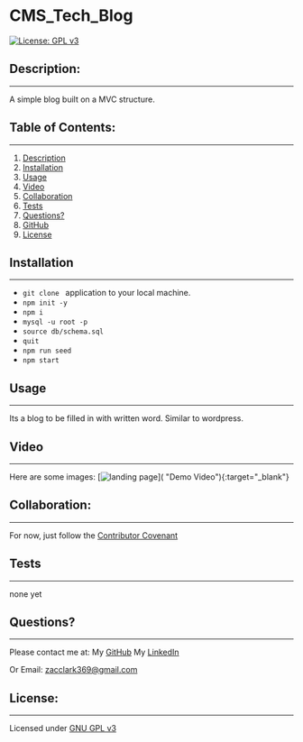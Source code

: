# CMS_Tech_Blog
 [![License: GPL v3](https://img.shields.io/badge/License-GPLv3-blue.svg)](https://www.gnu.org/licenses/gpl-3.0)

  ## Description:
  ___
  A simple blog built on a MVC structure.

  ## Table of Contents:
  ___
  1) [Description](#description)
  2) [Installation](#installation)
  3) [Usage](#usage)
  4) [Video](#video)
  5) [Collaboration](#collaboration)
  6) [Tests](#tests)
  7) [Questions?](#questions?)
  8) [GitHub](#gitHub)
  9) [License](#license)

  ## Installation
  ___
  - `git clone ` application to your local machine.
  - `npm init -y`
  - `npm i `
  - `mysql -u root -p`
  - `source db/schema.sql`
  - `quit`
  - `npm run seed`
  - `npm start`

  ## Usage
  ___
  Its a blog to be filled in with written word. Similar to wordpress.

  ## Video
  ___
 Here are some images:
[![landing page](assets/screenprint.PNG)]( "Demo Video"){:target="_blank"}



  ## Collaboration:
  ___
  For now, just follow the [Contributor Covenant](https://www.contributor-covenant.org/)

  ## Tests
  ___
  none yet

  ## Questions?
  ___
  Please contact me at:
  My [GitHub](https://github.com/zaclark369)
  My [LinkedIn](https://www.linkedin.com/in/zachary-aclark/)
  
  Or Email:
  <zacclark369@gmail.com>

  
  ## License: 
  ___
  Licensed under [GNU GPL v3](https://www.gnu.org/licenses/gpl-3.0)
